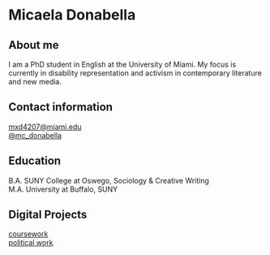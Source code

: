 # Micaela Donabella

## About me 
I am a PhD student in English at the University of Miami. My focus is currently in disability representation and activism in contemporary literature and new media.

## Contact information
mxd4207@miami.edu
<br>[@mc_donabella](https://mobile.twitter.com/mc_donabella)

## Education 

B.A. SUNY College at Oswego, Sociology & Creative Writing
<br>M.A. University at Buffalo, SUNY

## Digital Projects 

[coursework](https://mdonabella.github.io)
<br>[political work](https://www.grovedems.org)

